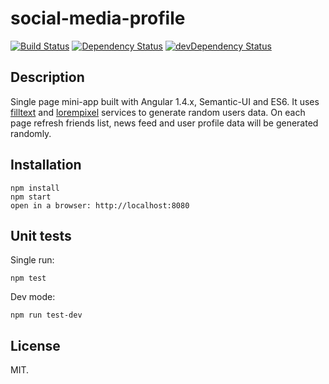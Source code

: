 # social-media-profile

[![Build Status](https://travis-ci.org/m0t0r/social-media-profile.svg?branch=master)](https://travis-ci.org/m0t0r/social-media-profile)
[![Dependency Status](https://david-dm.org/m0t0r/social-media-profile.svg)](https://david-dm.org/m0t0r/social-media-profile)
[![devDependency Status](https://david-dm.org/m0t0r/social-media-profile/dev-status.svg)](https://david-dm.org/m0t0r/social-media-profile#info=devDependencies)

Description
-----------
Single page mini-app built with Angular 1.4.x, Semantic-UI and ES6. It uses [filltext](http://filltext.com) and [lorempixel](http://lorempixel.com) services to
generate random users data. On each page refresh friends list, news feed and user profile data will be generated randomly.

Installation
------------

```
npm install
npm start
open in a browser: http://localhost:8080
```

Unit tests
------------

Single run:

```
npm test
```

Dev mode:

```
npm run test-dev
```

License
-------
MIT.
